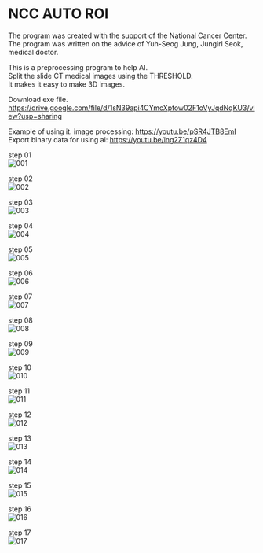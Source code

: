 # NCC AUTO ROI     
The program was created with the support of the National Cancer Center.     
The program was written on the advice of Yuh-Seog Jung, Jungirl Seok, medical doctor.     

This is a preprocessing program to help AI.     
Split the slide CT medical images using the THRESHOLD.     
It makes it easy to make 3D images.     

Download exe file.           
https://drive.google.com/file/d/1sN39api4CYmcXptow02F1oVyJqdNqKU3/view?usp=sharing 
    
Example of using it.
image processing: https://youtu.be/pSR4JTB8EmI      
Export binary data for using ai: https://youtu.be/lng2Z1qz4D4

step 01                
![001](https://user-images.githubusercontent.com/19296155/147617848-ea91ac5b-4e99-4b4a-9267-c988c92b652f.png)

step 02         
![002](https://user-images.githubusercontent.com/19296155/147617855-4da5111b-542b-4bcb-8ce0-61510daaa21a.png)

step 03         
![003](https://user-images.githubusercontent.com/19296155/147617858-812e90f5-96f0-4ee7-b6a6-e9185bd310f7.png)

step 04         
![004](https://user-images.githubusercontent.com/19296155/147617859-efe3c6d1-b1c1-4a2f-b2b9-9176fdb6aff0.png)

step 05         
![005](https://user-images.githubusercontent.com/19296155/147617860-bcbba31b-d96c-4514-98c3-b0cc67f3d182.png)

step 06         
![006](https://user-images.githubusercontent.com/19296155/147617861-e2050716-1fb0-4b4b-8cd6-8953ca4ed015.png)

step 07        
![007](https://user-images.githubusercontent.com/19296155/147617863-4d90c06f-d4ce-4700-ac57-05b60a0e415b.png)

step 08         
![008](https://user-images.githubusercontent.com/19296155/147617868-1082f5ed-96d6-4dea-bdc9-ba53a3548d05.png)

step 09         
![009](https://user-images.githubusercontent.com/19296155/147617870-11e81e26-2b98-4866-8ad2-0be4a2ad0938.png)

step 10         
![010](https://user-images.githubusercontent.com/19296155/147617880-27eeddc6-c519-4306-ba00-89b962e81c59.png)

step 11         
![011](https://user-images.githubusercontent.com/19296155/147617885-60cb8cd3-fe36-4cdf-8755-165677f81cb8.png)

step 12         
![012](https://user-images.githubusercontent.com/19296155/147617888-1b937e01-bea0-49cb-819d-b0255599cd09.png)

step 13         
![013](https://user-images.githubusercontent.com/19296155/147617889-ba01d15a-c03e-4a35-998a-344f8e19c75c.png)

step 14         
![014](https://user-images.githubusercontent.com/19296155/147617892-8846e149-ec10-41e6-82a9-916947fb0f96.png)

step 15         
![015](https://user-images.githubusercontent.com/19296155/147617893-840b1df6-4527-4581-88cc-9fefd28b3b44.png)

step 16         
![016](https://user-images.githubusercontent.com/19296155/147617897-af509cb9-66d3-4ab2-ab49-dc12d664b31a.png)

step 17         
![017](https://user-images.githubusercontent.com/19296155/147617898-90a2b45b-8a18-428c-8c38-b3acace37adf.png)
